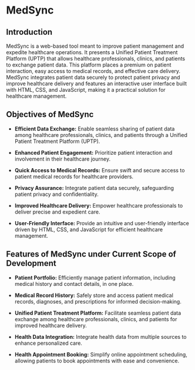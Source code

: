 # MedSync

## Introduction

MedSync is a web-based tool meant to improve patient management and expedite healthcare operations. It presents a Unified Patient Treatment Platform (UPTP) that allows healthcare professionals, clinics, and patients to exchange patient data. This platform places a premium on patient interaction, easy access to medical records, and effective care delivery. MedSync integrates patient data securely to protect patient privacy and improve healthcare delivery and features an interactive user interface built with HTML, CSS, and JavaScript, making it a practical solution for healthcare management.

## Objectives of MedSync

- **Efficient Data Exchange:** Enable seamless sharing of patient data among healthcare professionals, clinics, and patients through a Unified Patient Treatment Platform (UPTP).

- **Enhanced Patient Engagement:** Prioritize patient interaction and involvement in their healthcare journey.

- **Quick Access to Medical Records:** Ensure swift and secure access to patient medical records for healthcare providers.

- **Privacy Assurance:** Integrate patient data securely, safeguarding patient privacy and confidentiality.

- **Improved Healthcare Delivery:** Empower healthcare professionals to deliver precise and expedient care.

- **User-Friendly Interface:** Provide an intuitive and user-friendly interface driven by HTML, CSS, and JavaScript for efficient healthcare management.

## Features of MedSync under Current Scope of Development

- **Patient Portfolio:** Efficiently manage patient information, including medical history and contact details, in one place.

- **Medical Record History:** Safely store and access patient medical records, diagnoses, and prescriptions for informed decision-making.

- **Unified Patient Treatment Platform:** Facilitate seamless patient data exchange among healthcare professionals, clinics, and patients for improved healthcare delivery.

- **Health Data Integration:** Integrate health data from multiple sources to enhance personalized care.

- **Health Appointment Booking:** Simplify online appointment scheduling, allowing patients to book appointments with ease and convenience.
